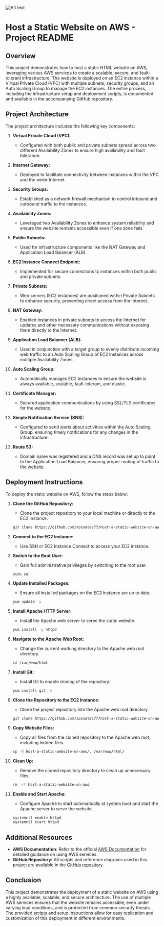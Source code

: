 ![ Alt text](/Host_a_Static_Website_on_AWS.png)
# Host a Static Website on AWS - Project README

## Overview
This project demonstrates how to host a static HTML website on AWS, leveraging various AWS services to create a scalable, secure, and fault-tolerant infrastructure. The website is deployed on an EC2 instance within a Virtual Private Cloud (VPC) with multiple subnets, security groups, and an Auto Scaling Group to manage the EC2 instances. The entire process, including the infrastructure setup and deployment scripts, is documented and available in the accompanying GitHub repository.

## Project Architecture
The project architecture includes the following key components:

1. **Virtual Private Cloud (VPC):**
   - Configured with both public and private subnets spread across two different Availability Zones to ensure high availability and fault tolerance.

2. **Internet Gateway:**
   - Deployed to facilitate connectivity between instances within the VPC and the wider Internet.

3. **Security Groups:**
   - Established as a network firewall mechanism to control inbound and outbound traffic to the instances.

4. **Availability Zones:**
   - Leveraged two Availability Zones to enhance system reliability and ensure the website remains accessible even if one zone fails.

5. **Public Subnets:**
   - Used for infrastructure components like the NAT Gateway and Application Load Balancer (ALB).

6. **EC2 Instance Connect Endpoint:**
   - Implemented for secure connections to instances within both public and private subnets.

7. **Private Subnets:**
   - Web servers (EC2 instances) are positioned within Private Subnets to enhance security, preventing direct access from the Internet.

8. **NAT Gateway:**
   - Enabled instances in private subnets to access the Internet for updates and other necessary communications without exposing them directly to the Internet.

9. **Application Load Balancer (ALB):**
   - Used in conjunction with a target group to evenly distribute incoming web traffic to an Auto Scaling Group of EC2 instances across multiple Availability Zones.

10. **Auto Scaling Group:**
    - Automatically manages EC2 instances to ensure the website is always available, scalable, fault-tolerant, and elastic.

11. **Certificate Manager:**
    - Secured application communications by using SSL/TLS certificates for the website.

12. **Simple Notification Service (SNS):**
    - Configured to send alerts about activities within the Auto Scaling Group, ensuring timely notifications for any changes in the infrastructure.

13. **Route 53:**
    - Domain name was registered and a DNS record was set up to point to the Application Load Balancer, ensuring proper routing of traffic to the website.

## Deployment Instructions

To deploy the static website on AWS, follow the steps below:

1. **Clone the GitHub Repository:**
   - Clone the project repository to your local machine or directly to the EC2 instance.
   ```bash
   git clone https://github.com/aosnotes77/host-a-static-website-on-aws.git
   ```

2. **Connect to the EC2 Instance:**
   - Use SSH or EC2 Instance Connect to access your EC2 instance.

3. **Switch to the Root User:**
   - Gain full administrative privileges by switching to the root user.
   ```bash
   sudo su
   ```

4. **Update Installed Packages:**
   - Ensure all installed packages on the EC2 instance are up to date.
   ```bash
   yum update -y
   ```

5. **Install Apache HTTP Server:**
   - Install the Apache web server to serve the static website.
   ```bash
   yum install -y httpd
   ```

6. **Navigate to the Apache Web Root:**
   - Change the current working directory to the Apache web root directory.
   ```bash
   cd /var/www/html
   ```

7. **Install Git:**
   - Install Git to enable cloning of the repository.
   ```bash
   yum install git -y
   ```

8. **Clone the Repository to the EC2 Instance:**
   - Clone the project repository into the Apache web root directory.
   ```bash
   git clone https://github.com/aosnotes77/host-a-static-website-on-aws.git
   ```

9. **Copy Website Files:**
   - Copy all files from the cloned repository to the Apache web root, including hidden files.
   ```bash
   cp -R host-a-static-website-on-aws/. /var/www/html/
   ```

10. **Clean Up:**
    - Remove the cloned repository directory to clean up unnecessary files.
    ```bash
    rm -rf host-a-static-website-on-aws
    ```

11. **Enable and Start Apache:**
    - Configure Apache to start automatically at system boot and start the Apache server to serve the website.
    ```bash
    systemctl enable httpd
    systemctl start httpd
    ```

## Additional Resources
- **AWS Documentation:** Refer to the official [AWS Documentation](https://docs.aws.amazon.com/) for detailed guidance on using AWS services.
- **GitHub Repository:** All scripts and reference diagrams used in this project are available in the [GitHub repository](https://github.com/aosnotes77/host-a-static-website-on-aws).

## Conclusion
This project demonstrates the deployment of a static website on AWS using a highly available, scalable, and secure architecture. The use of multiple AWS services ensures that the website remains accessible, even under varying load conditions, and is protected from common security threats. The provided scripts and setup instructions allow for easy replication and customization of this deployment in different environments.
